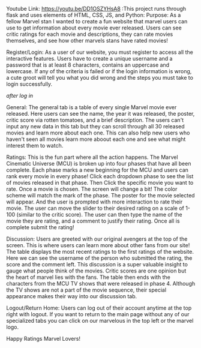 Youtube Link: https://youtu.be/DD1OSZYHsA8
:This project runs through flask and uses elements of HTML, CSS, JS, and Python:
Purpose: As a fellow Marvel stan I wanted to create a fun website that marvel users can use to get information about every movie ever released. Users can see critic ratings for each movie and descriptions, they can rate movies themselves, and see how other marvels stans have rated movies!

Register/Login: As a user of our website, you must register to access all the interactive features. Users have to create a unique username and a password that is at least 8 characters, contains an uppercase and lowercase. If any of the criteria is failed or if the login information is wrong, a cute groot will tell you what you did wrong and the steps you must take to login successfully.

*after log in*

General: The general tab is a table of every single Marvel movie ever released. Here users can see the name, the year it was released, the poster, critic score via rotten tomatoes, and a brief description. The users can't input any new data in this tab but they can scroll through all 30 released movies and learn more about each one. This can also help new users who haven't seen all movies learn more aboout each one and see what might interest them to watch.

Ratings: This is the fun part where all the action happens. The Marvel Cinematic Universe (MCU) is broken up into four phases that have all been complete. Each phase marks a new beginning for the MCU and users can rank every movie in every phase! Click each dropdown phase to see the list of movies released in that phase. Then Click the specific movie you want to rate.
Once a movie is chosen. The screen will change a bit! The color scheme will match the mark of the phase. The poster for the movie selected will appear. And the user is prompted with more interaction to rate their movie. The user can move the slider to their desired rating on a scale of 1-100 (similar to the critic score). The user can then type the name of the movie they are rating, and a comment to justify their rating. Once all is complete submit the rating!

Discussion: Users are greeted with our original avengers at the top of the screen. This is where users can learn more about other fans from our site! The table displays the most recent ratings to the first ratings of the website. Here we can see the username of the person who submitted the rating, the score and the comment left. This discussion is a super valuable insight to gauge what people think of the movies. Critic scores are one opinion but the heart of marvel lies with the fans. The table then ends with the characters from the MCU TV shows that were released in phase 4. Although the TV shows are not a part of the movie sequence, their special appearance makes their way into our discussion tab.

Logout/Return Home: Users can log out of their account anytime at the top right with logout. If you want to return to the main page without any of our specialized tabs you can click on our marvelous in the top left or the marvel logo.

Happy Ratings Marvel Lovers!